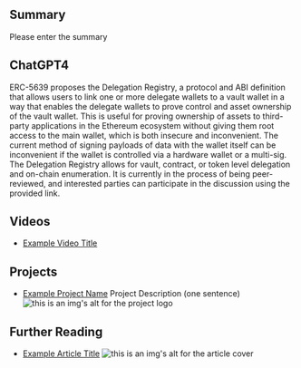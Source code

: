 ## Summary

Please enter the summary

## ChatGPT4

ERC-5639 proposes the Delegation Registry, a protocol and ABI definition that allows users to link one or more delegate wallets to a vault wallet in a way that enables the delegate wallets to prove control and asset ownership of the vault wallet. This is useful for proving ownership of assets to third-party applications in the Ethereum ecosystem without giving them root access to the main wallet, which is both insecure and inconvenient. The current method of signing payloads of data with the wallet itself can be inconvenient if the wallet is controlled via a hardware wallet or a multi-sig. The Delegation Registry allows for vault, contract, or token level delegation and on-chain enumeration. It is currently in the process of being peer-reviewed, and interested parties can participate in the discussion using the provided link.

## Videos

- [Example Video Title](https://www.youtube.com/watch?v=TDGq4aeevgY)

## Projects

- [Example Project Name](https://xxxx.xxx/xxxxx) Project Description (one sentence) ![this is an img's alt for the project logo](https://xxxx.xxx/project-logo.xxx)

## Further Reading

- [Example Article Title](https://xxxx.xxx/xxxxx) ![this is an img's alt for the article cover](https://xxxx.xxx/article-cover.xxx)
